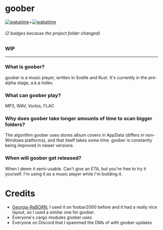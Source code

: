 # goober

[![wakatime](https://wakatime.com/badge/user/81d95bac-b8dd-495f-a6ea-b03daa3dc2ca/project/2559889e-dbc9-4052-83d9-22cc16745e71.svg)](https://wakatime.com/badge/user/81d95bac-b8dd-495f-a6ea-b03daa3dc2ca/project/2559889e-dbc9-4052-83d9-22cc16745e71)\+[![wakatime](https://wakatime.com/badge/user/81d95bac-b8dd-495f-a6ea-b03daa3dc2ca/project/540f90ec-0a99-4a8f-8a05-fac748229d76.svg)](https://wakatime.com/badge/user/81d95bac-b8dd-495f-a6ea-b03daa3dc2ca/project/540f90ec-0a99-4a8f-8a05-fac748229d76)

###### (2 badges because the project folder changed)

### WIP

---

### What is goober?

goober is a music player, written in Svelte and Rust. It's currently in the pre-alpha stage, a.k.a indev.

### What can goober play?

MP3, WAV, Vorbis, FLAC

### Why does goober take longer amounts of time to scan bigger folders?

The algorithm goober uses stores album covers in AppData (differs in non-Windows platforms),
and that itself takes some time. goober is constantly being improved in newer versions.

### When will goober get released?

When I deem it semi-usable. Can't give an ETA, but you're free to try it yourself. I'm using it as a music player while I'm building it.

# Credits

- [Georgia-ReBORN](https://github.com/TT-ReBORN/Georgia-ReBORN), I used it on foobar2000 before and it had a really nice layout, so I used a similar one for goober.
- Everyone's cargo modules goober uses
- Everyone on Discord that I spammed the DMs of with goober updates
